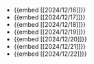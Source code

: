 - {{embed [[2024/12/16]]}}
- {{embed [[2024/12/17]]}}
- {{embed [[2024/12/18]]}}
- {{embed [[2024/12/19]]}}
- {{embed [[2024/12/20]]}}
- {{embed [[2024/12/21]]}}
- {{embed [[2024/12/22]]}}
